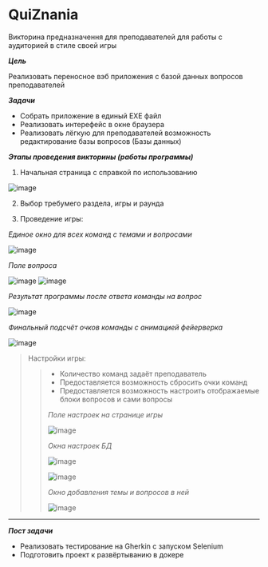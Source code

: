 # QuiZnania

Викторина предназначення для преподавателей для работы с аудиторией в стиле своей игры

***Цель***

Реализовать переносное вэб приложения с базой данных вопросов преподавателей

***Задачи***

+ Собрать приложение в единый EXE файл
+ Реализовать интерефейс в окне браузера
+ Реализовать лёгкую для преподавателей возможность редактирование базы вопросов (Базы данных)

***Этапы проведения викторины (работы программы)***

1. Начальная страница с справкой по использованию

![image](https://user-images.githubusercontent.com/92267924/203496828-ed31bd5e-4dbf-4380-9967-1bb4808a4785.png)

2. Выбор требумего раздела, игры и раунда

3. Проведение игры:

*Единое окно для всех команд с темами и вопросами*

![image](https://user-images.githubusercontent.com/92267924/203497249-19fb9139-04e6-4965-b8a3-b548022bce0d.png)

*Поле вопроса*

![image](https://user-images.githubusercontent.com/92267924/203500908-c4a327aa-ddb2-46b3-be15-e8aff3570790.png) 
![image](https://user-images.githubusercontent.com/92267924/203500975-01ce4fed-b27c-456a-b16c-ab3d3d5bfc9a.png)

*Результат программы после ответа команды на вопрос*

![image](https://user-images.githubusercontent.com/92267924/203501255-da3f1448-c791-4434-a5e4-d506dc5865e5.png)

*Финальный подсчёт очков команды с анимацией фейерверка*

![image](https://user-images.githubusercontent.com/92267924/203501521-da711303-5018-4c43-aeb7-a27755899655.png)

> Настройки игры:
>> + Количество команд задаёт преподаватель
>> + Предоставляется возможность сбросить очки команд
>> + Предоставляется возможность настроить отображаемые блоки вопросов и сами вопросы
>> 
>> *Поле настроек на странице игры*
>>
>> ![image](https://user-images.githubusercontent.com/92267924/203497991-190decea-34e4-4c40-a0c9-61d5ab1a28d2.png)
>>
>>
>> *Окна настроек БД*
>>
>> ![image](https://user-images.githubusercontent.com/92267924/203498952-e641af57-af1c-4975-b0b9-ad44e01bb481.png)
>>
>> ![image](https://user-images.githubusercontent.com/92267924/203499071-03f8879d-92d4-438d-807c-aad45d3e0866.png)
>> 
>> *Окно добавления темы и вопросов в ней*
>> 
>> ![image](https://user-images.githubusercontent.com/92267924/203499906-dcb4c717-483f-4ebe-910b-9527cc26ddf1.png)

---

***Пост задачи***

+ Реализовать тестирование на Gherkin с запуском Selenium
+ Подготовить проект к развёртыванию в докере
